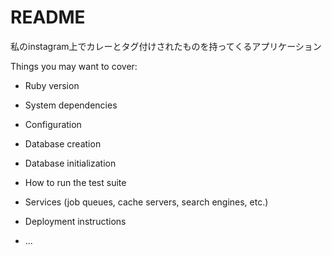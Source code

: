 # README
私のinstagram上でカレーとタグ付けされたものを持ってくるアプリケーション

Things you may want to cover:

* Ruby version

* System dependencies

* Configuration

* Database creation

* Database initialization

* How to run the test suite

* Services (job queues, cache servers, search engines, etc.)

* Deployment instructions

* ...
